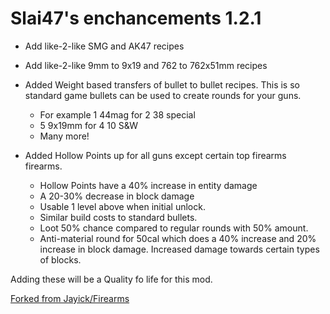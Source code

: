 # Slai47's enchancements 1.2.1

* Add like-2-like SMG and AK47 recipes
* Add like-2-like 9mm to 9x19 and 762 to 762x51mm recipes
* Added Weight based transfers of bullet to bullet recipes. This is so standard game bullets can be used to create rounds for your guns.

    * For example 1 44mag for 2 38 special
   * 5 9x19mm for 4 10 S&W
   * Many more!

* Added Hollow Points up for all guns except certain top firearms firearms.

    * Hollow Points have a 40% increase in entity damage
    * A 20-30% decrease in block damage
    * Usable 1 level above when initial unlock.
    * Similar build costs to standard bullets.
    * Loot 50% chance compared to regular rounds with 50% amount.
    * Anti-material round for 50cal which does a 40% increase and 20% increase in block damage. Increased damage towards certain types of blocks. 

Adding these will be a Quality fo life for this mod. 


[Forked from Jayick/Firearms](https://github.com/Jayick/Firearms)
